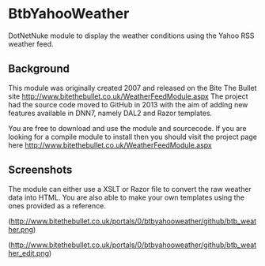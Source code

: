 BtbYahooWeather
===============

DotNetNuke module to display the weather conditions using the Yahoo RSS weather feed.

## Background

This module was originally created 2007 and released on the Bite The Bullet site http://www.bitethebullet.co.uk/WeatherFeedModule.aspx
The project had the source code moved to GitHub in 2013 with the aim of adding new features available in DNN7, namely DAL2 and Razor templates.

You are free to download and use the module and sourcecode. If you are looking for a compile module to install then you should visit the project page here http://www.bitethebullet.co.uk/WeatherFeedModule.aspx

## Screenshots

The module can either use a XSLT or Razor file to convert the raw weather data into HTML. You are also able to make your own templates using the ones provided as a reference.

(http://www.bitethebullet.co.uk/portals/0/btbyahooweather/github/btb_weather.png)

(http://www.bitethebullet.co.uk/portals/0/btbyahooweather/github/btb_weather_edit.png)

